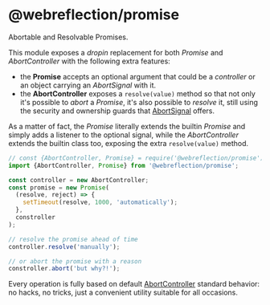 # @webreflection/promise

Abortable and Resolvable Promises.

This module exposes a *dropin* replacement for both *Promise* and *AbortController* with the following extra features:

  * the **Promise** accepts an optional argument that could be a *controller* or an object carrying an *AbortSignal* with it.
  * the **AbortController** exposes a `resolve(value)` method so that not only it's possible to *abort* a *Promise*, it's also possible to *resolve* it, still using the security and ownership guards that [AbortSignal](https://developer.mozilla.org/en-US/docs/Web/API/AbortSignal) offers.

As a matter of fact, the *Promise* literally extends the builtin *Promise* and simply adds a listener to the optional signal, while the *AbortController* extends the builtin class too, exposing the extra `resolve(value)` method.

```js
// const {AbortController, Promise} = require('@webreflection/promise');
import {AbortController, Promise} from '@webreflection/promise';

const controller = new AbortController;
const promise = new Promise(
  (resolve, reject) => {
    setTimeout(resolve, 1000, 'automatically');
  },
  constroller
);

// resolve the promise ahead of time
controller.resolve('manually');

// or abort the promise with a reason
constroller.abort('but why?!');
```

Every operation is fully based on default [AbortController](https://developer.mozilla.org/en-US/docs/Web/API/AbortController) standard behavior: no hacks, no tricks, just a convenient utility suitable for all occasions.

